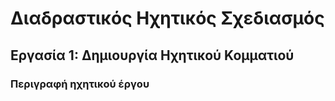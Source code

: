 # Διαδραστικός Ηχητικός Σχεδιασμός
## Εργασία 1: Δημιουργία Ηχητικού Κομματιού
### Περιγραφή ηχητικού έργου
